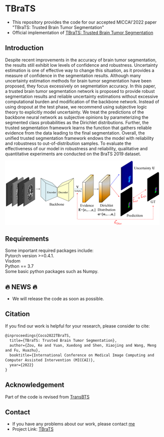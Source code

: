 # TBraTS
* This repository provides the code for our accepted MICCAI'2022 paper "TBraTS: Trusted Brain Tumor Segmentation"
* Official implementation of [TBraTS: Trusted Brain Tumor Segmentation](https://github.com/Cocofeat/TBraTS/)
## Introduction
Despite recent improvements in the accuracy of brain tumor segmentation, the results still exhibit low levels of confidence and robustness. Uncertainty estimation is one of effective way to change this situation, as it provides a measure of confidence in the segmentation results. Although many uncertainty estimation methods for brain tumor segmentation have been proposed, they focus excessively on segmentation accuracy. In this paper, a trusted brain tumor segmentation network is proposed to provide robust segmentation results and reliable uncertainty estimations without excessive computational burden and modification of the backbone network. Instead of using dropout at the test phase, we recommend using subjective logic theory to explicitly model uncertainty. We treat the predictions of the backbone neural network as subjective opinions by parameterizing the segmented class probabilities as the Dirichlet distributions. Further, the trusted segmentation framework learns the function that gathers reliable evidence from the data leading to the final segmentation. Overall, the unified trusted segmentation framework endows the model with reliability and robustness to out-of-distribution samples. To evaluate the effectiveness of our model in robustness and reliability, qualitative and quantitative experiments are conducted on the BraTS 2019 dataset.

![image](https://github.com/Cocofeat/TBraTS/blob/main/image/F1N.png)
## Requirements
Some important required packages include:  
Pytorch version >=0.4.1.  
Visdom  
Python == 3.7  
Some basic python packages such as Numpy.  
##  :fire: NEWS :fire:
* We will release the code as soon as possible. 
## Citation
If you find our work is helpful for your research, please consider to cite:  
```
@inproceedings{Coco2022TBraTS,
  title={TBraTS: Trusted Brain Tumor Segmentation},
  author={Zou, Ke and Yuan, Xuedong and Shen, Xiaojing and Wang, Meng and Fu, Huazhu},
  booktitle={International Conference on Medical Image Computing and Computer Assisted Intervention (MICCAI)},
  year={2022}
}
```
## Acknowledgement
Part of the code is revised from [TransBTS](https://github.com/Wenxuan-1119/TransBTS) 

## Contact
* If you have any problems about our work, please contact [me](https://mail.google.com/kezou8@gmail.com) 
* Project Link: [TBraTS](https://github.com/Cocofeat/TBraTS/)
